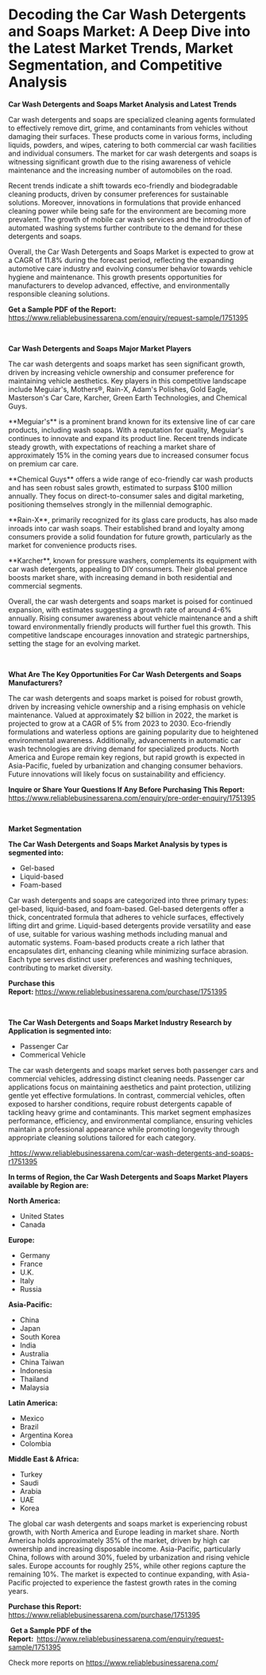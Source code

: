 <p><h1>Decoding the Car Wash Detergents and Soaps Market: A Deep Dive into the Latest Market Trends, Market Segmentation, and Competitive Analysis</h1></p><p><strong>Car Wash Detergents and Soaps Market Analysis and Latest Trends</strong></p>
<p><p>Car wash detergents and soaps are specialized cleaning agents formulated to effectively remove dirt, grime, and contaminants from vehicles without damaging their surfaces. These products come in various forms, including liquids, powders, and wipes, catering to both commercial car wash facilities and individual consumers. The market for car wash detergents and soaps is witnessing significant growth due to the rising awareness of vehicle maintenance and the increasing number of automobiles on the road. </p><p>Recent trends indicate a shift towards eco-friendly and biodegradable cleaning products, driven by consumer preferences for sustainable solutions. Moreover, innovations in formulations that provide enhanced cleaning power while being safe for the environment are becoming more prevalent. The growth of mobile car wash services and the introduction of automated washing systems further contribute to the demand for these detergents and soaps. </p><p>Overall, the Car Wash Detergents and Soaps Market is expected to grow at a CAGR of 11.8% during the forecast period, reflecting the expanding automotive care industry and evolving consumer behavior towards vehicle hygiene and maintenance. This growth presents opportunities for manufacturers to develop advanced, effective, and environmentally responsible cleaning solutions.</p></p>
<p><strong>Get a Sample PDF of the Report:&nbsp;</strong> <a href="https://www.reliablebusinessarena.com/enquiry/request-sample/1751395?utm_campaign=3535&utm_medium=2&utm_source=Github&utm_content=ia&utm_term=01042025&utm_id=car-wash-detergents-and-soaps">https://www.reliablebusinessarena.com/enquiry/request-sample/1751395</a></p>
<p>&nbsp;</p>
<p><strong>Car Wash Detergents and Soaps Major Market Players</strong></p>
<p><p>The car wash detergents and soaps market has seen significant growth, driven by increasing vehicle ownership and consumer preference for maintaining vehicle aesthetics. Key players in this competitive landscape include Meguiar's, Mothers®, Rain-X, Adam's Polishes, Gold Eagle, Masterson's Car Care, Karcher, Green Earth Technologies, and Chemical Guys.</p><p>**Meguiar's** is a prominent brand known for its extensive line of car care products, including wash soaps. With a reputation for quality, Meguiar's continues to innovate and expand its product line. Recent trends indicate steady growth, with expectations of reaching a market share of approximately 15% in the coming years due to increased consumer focus on premium car care.</p><p>**Chemical Guys** offers a wide range of eco-friendly car wash products and has seen robust sales growth, estimated to surpass $100 million annually. They focus on direct-to-consumer sales and digital marketing, positioning themselves strongly in the millennial demographic.</p><p>**Rain-X**, primarily recognized for its glass care products, has also made inroads into car wash soaps. Their established brand and loyalty among consumers provide a solid foundation for future growth, particularly as the market for convenience products rises.</p><p>**Karcher**, known for pressure washers, complements its equipment with car wash detergents, appealing to DIY consumers. Their global presence boosts market share, with increasing demand in both residential and commercial segments.</p><p>Overall, the car wash detergents and soaps market is poised for continued expansion, with estimates suggesting a growth rate of around 4-6% annually. Rising consumer awareness about vehicle maintenance and a shift toward environmentally friendly products will further fuel this growth. This competitive landscape encourages innovation and strategic partnerships, setting the stage for an evolving market.</p></p>
<p>&nbsp;</p>
<p><strong>What Are The Key Opportunities For Car Wash Detergents and Soaps Manufacturers?</strong></p>
<p><p>The car wash detergents and soaps market is poised for robust growth, driven by increasing vehicle ownership and a rising emphasis on vehicle maintenance. Valued at approximately $2 billion in 2022, the market is projected to grow at a CAGR of 5% from 2023 to 2030. Eco-friendly formulations and waterless options are gaining popularity due to heightened environmental awareness. Additionally, advancements in automatic car wash technologies are driving demand for specialized products. North America and Europe remain key regions, but rapid growth is expected in Asia-Pacific, fueled by urbanization and changing consumer behaviors. Future innovations will likely focus on sustainability and efficiency.</p></p>
<p><strong>Inquire or Share Your Questions If Any Before Purchasing This Report:</strong> <a href="https://www.reliablebusinessarena.com/enquiry/pre-order-enquiry/1751395?utm_campaign=3535&utm_medium=2&utm_source=Github&utm_content=ia&utm_term=01042025&utm_id=car-wash-detergents-and-soaps">https://www.reliablebusinessarena.com/enquiry/pre-order-enquiry/1751395</a></p>
<p>&nbsp;</p>
<p><strong>Market Segmentation</strong></p>
<p><strong>The Car Wash Detergents and Soaps Market Analysis by types is segmented into:</strong></p>
<p><ul><li>Gel-based</li><li>Liquid-based</li><li>Foam-based</li></ul></p>
<p><p>Car wash detergents and soaps are categorized into three primary types: gel-based, liquid-based, and foam-based. Gel-based detergents offer a thick, concentrated formula that adheres to vehicle surfaces, effectively lifting dirt and grime. Liquid-based detergents provide versatility and ease of use, suitable for various washing methods including manual and automatic systems. Foam-based products create a rich lather that encapsulates dirt, enhancing cleaning while minimizing surface abrasion. Each type serves distinct user preferences and washing techniques, contributing to market diversity.</p></p>
<p><strong>Purchase this Report:&nbsp;</strong><a href="https://www.reliablebusinessarena.com/purchase/1751395?utm_campaign=3535&utm_medium=2&utm_source=Github&utm_content=ia&utm_term=01042025&utm_id=car-wash-detergents-and-soaps">https://www.reliablebusinessarena.com/purchase/1751395</a></p>
<p>&nbsp;</p>
<p><strong>The Car Wash Detergents and Soaps Market Industry Research by Application is segmented into:</strong></p>
<p><ul><li>Passenger Car</li><li>Commerical Vehicle</li></ul></p>
<p><p>The car wash detergents and soaps market serves both passenger cars and commercial vehicles, addressing distinct cleaning needs. Passenger car applications focus on maintaining aesthetics and paint protection, utilizing gentle yet effective formulations. In contrast, commercial vehicles, often exposed to harsher conditions, require robust detergents capable of tackling heavy grime and contaminants. This market segment emphasizes performance, efficiency, and environmental compliance, ensuring vehicles maintain a professional appearance while promoting longevity through appropriate cleaning solutions tailored for each category.</p></p>
<p><a href="https://www.reliablebusinessarena.com/car-wash-detergents-and-soaps-r1751395?utm_campaign=3535&utm_medium=2&utm_source=Github&utm_content=ia&utm_term=01042025&utm_id=car-wash-detergents-and-soaps">&nbsp;https://www.reliablebusinessarena.com/car-wash-detergents-and-soaps-r1751395</a></p>
<p><strong>In terms of Region, the Car Wash Detergents and Soaps Market Players available by Region are:</strong></p>
<p>
    <p> <strong> North America: </strong>
        <ul>
            <li>United States</li>
            <li>Canada</li>
        </ul>
        </p> 
    <p> <strong> Europe: </strong>
        <ul>
            <li>Germany</li>
            <li>France</li>
            <li>U.K.</li>
            <li>Italy</li>
            <li>Russia</li>
        </ul>
        </p> 
    <p> <strong> Asia-Pacific: </strong>
        <ul>
            <li>China</li>
            <li>Japan</li>
            <li>South Korea</li>
            <li>India</li>
            <li>Australia</li>
            <li>China Taiwan</li>
            <li>Indonesia</li>
            <li>Thailand</li>
            <li>Malaysia</li>
        </ul>
        </p> 
    <p> <strong> Latin America: </strong>
        <ul>
            <li>Mexico</li>
            <li>Brazil</li>
            <li>Argentina Korea</li>
            <li>Colombia</li>
        </ul>
        </p> 
    <p> <strong> Middle East & Africa: </strong>
        <ul>
            <li>Turkey</li>
            <li>Saudi</li>
            <li>Arabia</li>
            <li>UAE</li>
            <li>Korea</li>
        </ul>
    </p>
    </p>
<p><p>The global car wash detergents and soaps market is experiencing robust growth, with North America and Europe leading in market share. North America holds approximately 35% of the market, driven by high car ownership and increasing disposable income. Asia-Pacific, particularly China, follows with around 30%, fueled by urbanization and rising vehicle sales. Europe accounts for roughly 25%, while other regions capture the remaining 10%. The market is expected to continue expanding, with Asia-Pacific projected to experience the fastest growth rates in the coming years.</p></p>
<p><strong>Purchase this Report: </strong><a href="https://www.reliablebusinessarena.com/purchase/1751395?utm_campaign=3535&utm_medium=2&utm_source=Github&utm_content=ia&utm_term=01042025&utm_id=car-wash-detergents-and-soaps">https://www.reliablebusinessarena.com/purchase/1751395</a></p>
<p>&nbsp;<strong>Get a Sample PDF of the Report:&nbsp;&nbsp;</strong><a href="https://www.reliablebusinessarena.com/enquiry/request-sample/1751395?utm_campaign=3535&utm_medium=2&utm_source=Github&utm_content=ia&utm_term=01042025&utm_id=car-wash-detergents-and-soaps">https://www.reliablebusinessarena.com/enquiry/request-sample/1751395</a></p>
<p><strong></strong></p>
<p>Check more reports on <a href="https://www.reliablebusinessarena.com/?utm_campaign=3535&utm_medium=2&utm_source=Github&utm_content=ia&utm_term=01042025&utm_id=car-wash-detergents-and-soaps">https://www.reliablebusinessarena.com/</a></p>